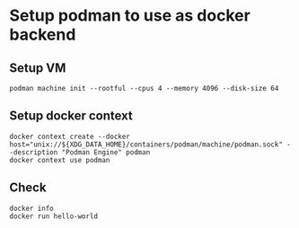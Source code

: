 # Setup podman to use as docker backend

## Setup VM

```shell
podman machine init --rootful --cpus 4 --memory 4096 --disk-size 64
```
## Setup docker context

```shell
docker context create --docker host="unix://${XDG_DATA_HOME}/containers/podman/machine/podman.sock" --description "Podman Engine" podman
docker context use podman
```

## Check

```shell
docker info
docker run hello-world
```
